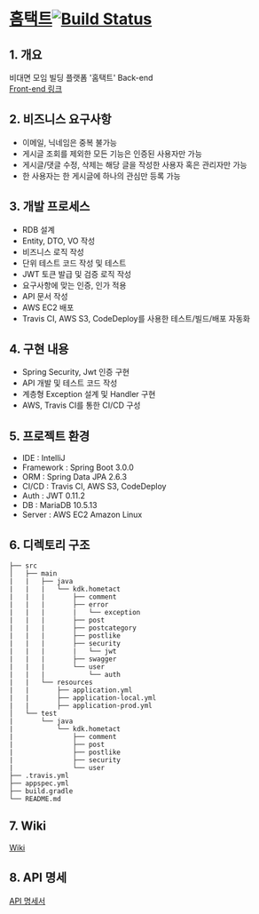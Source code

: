 # [홈택트](https://www.hometact.ml/)[![Build Status](https://app.travis-ci.com/dongkyunkimdev/hometact-backend.svg?branch=master)](https://app.travis-ci.com/dongkyunkimdev/hometact-backend)
## 1. 개요
비대면 모임 빌딩 플랫폼 '홈택트' Back-end  
[Front-end 링크](https://github.com/dongkyunkimdev/hometact-frontend)

## 2. 비즈니스 요구사항
- 이메일, 닉네임은 중복 불가능  
- 게시글 조회를 제외한 모든 기능은 인증된 사용자만 가능  
- 게시글/댓글 수정, 삭제는 해당 글을 작성한 사용자 혹은 관리자만 가능  
- 한 사용자는 한 게시글에 하나의 관심만 등록 가능  

## 3. 개발 프로세스
- RDB 설계  
- Entity, DTO, VO 작성  
- 비즈니스 로직 작성  
- 단위 테스트 코드 작성 및 테스트  
- JWT 토큰 발급 및 검증 로직 작성  
- 요구사항에 맞는 인증, 인가 적용  
- API 문서 작성  
- AWS EC2 배포  
- Travis CI, AWS S3, CodeDeploy를 사용한 테스트/빌드/배포 자동화  

## 4. 구현 내용
- Spring Security, Jwt 인증 구현
- API 개발 및 테스트 코드 작성
- 계층형 Exception 설계 및 Handler 구현
- AWS, Travis CI를 통한 CI/CD 구성

## 5. 프로젝트 환경
- IDE : IntelliJ
- Framework : Spring Boot 3.0.0
- ORM : Spring Data JPA 2.6.3
- CI/CD : Travis CI, AWS S3, CodeDeploy
- Auth : JWT 0.11.2
- DB : MariaDB 10.5.13
- Server : AWS EC2 Amazon Linux

## 6. 디렉토리 구조
    ├── src
    │   ├── main
    |   |   ├── java
    |   |   |   └── kdk.hometact
    |   |   |       ├── comment
    |   |   |       ├── error
    |   |   |       |   └── exception
    |   |   |       ├── post
    |   |   |       ├── postcategory
    |   |   |       ├── postlike
    |   |   |       ├── security
    |   |   |       |   └── jwt
    |   |   |       ├── swagger
    |   |   |       └── user
    |   |   |           └── auth
    |   |   └── resources
    |   |       ├── application.yml
    |   |       ├── application-local.yml
    |   |       ├── application-prod.yml
    │   └── test
    |       └── java
    |           └── kdk.hometact
    |               ├── comment
    |               ├── post
    |               ├── postlike
    |               ├── security
    |               └── user
    ├── .travis.yml
    ├── appspec.yml
    ├── build.gradle
    └── README.md

## 7. Wiki
[Wiki](https://github.com/dongkyunkimdev/hometact-backend/wiki)

## 8. API 명세
[API 명세서](https://app.swaggerhub.com/apis-docs/dongkyunkimdev/Hometact-API/1.0.0)

